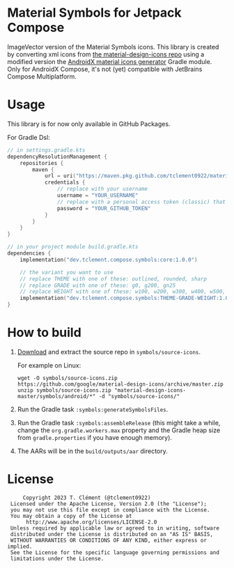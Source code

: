 # Material Symbols for Jetpack Compose

ImageVector version of the Material Symbols icons. This library is created by converting xml icons from 
[the material-design-icons repo](https://github.com/google/material-design-icons/tree/master/symbols/android)
using a modified version the 
[AndroidX material icons generator](https://github.com/androidx/androidx/tree/androidx-main/compose/material/material/icons/)
Gradle module. Only for AndroidX Compose, it's not (yet) compatible with JetBrains Compose Multiplatform.

# Usage

This library is for now only available in GitHub Packages. 

For Gradle Dsl:

```kotlin
// in settings.gradle.kts
dependencyResolutionManagement {
    repositories {
        maven {
            url = uri("https://maven.pkg.github.com/tclement0922/material-symbols-compose")
            credentials {
                // replace with your username
                username = "YOUR_USERNAME"
                // replace with a personal access token (classic) that has at least the :read_packages scope and linked to the username above
                password = "YOUR_GITHUB_TOKEN"
            }
        }
    }
}

// in your project module build.gradle.kts
dependencies {
    implementation("dev.tclement.compose.symbols:core:1.0.0")

    // the variant you want to use
    // replace THEME with one of these: outlined, rounded, sharp
    // replace GRADE with one of these: g0, g200, gn25
    // replace WEIGHT with one of these: w100, w200, w300, w400, w500, 600, w700
    implementation("dev.tclement.compose.symbols:THEME-GRADE-WEIGHT:1.0.0")
}
```

# How to build

1. [Download](https://github.com/google/material-design-icons/archive/master.zip) and extract the 
    source repo in `symbols/source-icons`. 

    For example on Linux:
    ```shell
    wget -O symbols/source-icons.zip https://github.com/google/material-design-icons/archive/master.zip
    unzip symbols/source-icons.zip "material-design-icons-master/symbols/android/*" -d "symbols/source-icons/"
    ```
2. Run the Gradle task `:symbols:generateSymbolsFiles`.
3. Run the Gradle task `:symbols:assembleRelease` (this might take a while, change the
   `org.gradle.workers.max` property and the Gradle heap size from `gradle.properties` if you have
   enough memory).
4. The AARs will be in the `build/outputs/aar` directory.


# License

```
     Copyright 2023 T. Clément (@tclement0922)
 Licensed under the Apache License, Version 2.0 (the "License");
 you may not use this file except in compliance with the License.
 You may obtain a copy of the License at
      http://www.apache.org/licenses/LICENSE-2.0
 Unless required by applicable law or agreed to in writing, software
 distributed under the License is distributed on an "AS IS" BASIS,
 WITHOUT WARRANTIES OR CONDITIONS OF ANY KIND, either express or implied.
 See the License for the specific language governing permissions and
 limitations under the License.
```
